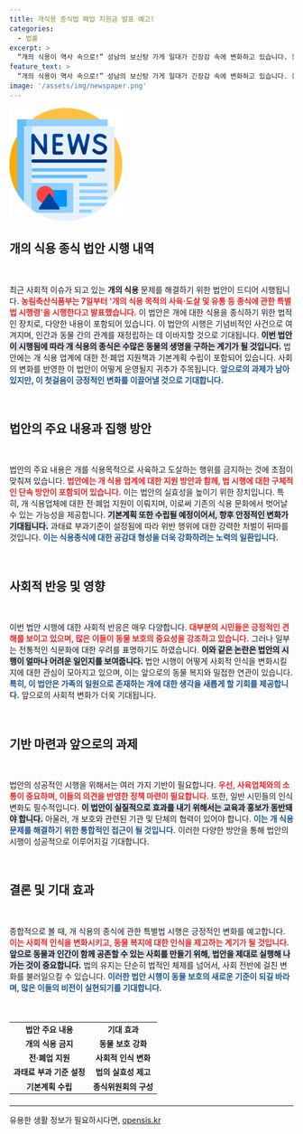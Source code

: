```yaml
---
title: 개식용 종식법 폐업 지원금 발표 예고!
categories:
  - 법률
excerpt: >
  “개의 식용이 역사 속으로!” 성남의 보신탕 가게 일대가 긴장감 속에 변화하고 있습니다. 농림부, 새로운 특별법 시행령 발표로 개식용 종식의 초읽기에 들어갔습니다. 클릭해서 더 알아보세요!
feature_text: >
  “개의 식용이 역사 속으로!” 성남의 보신탕 가게 일대가 긴장감 속에 변화하고 있습니다. 농림부, 새로운 특별법 시행령 발표로 개식용 종식의 초읽기에 들어갔습니다. 클릭해서 더 알아보세요!
image: '/assets/img/newspaper.png'
---
```


<p><img src="/assets/img/newspaper.png" alt="kimp 속보" /></p>

<h2 data-ke-size="size26">개의 식용 종식 법안 시행 내역</h2>

<p data-ke-size="size16">&nbsp;</p>

<p>최근 사회적 이슈가 되고 있는 <b>개의 식용</b> 문제를 해결하기 위한 법안이 드디어 시행됩니다. <b><span style="color: #ee2323;">농림축산식품부는 7일부터 '개의 식용 목적의 사육·도살 및 유통 등 종식에 관한 특별법 시행령'을 시행한다고 발표했습니다.</span></b> 이 법안은 개에 대한 식용을 종식하기 위한 법적인 장치로, 다양한 내용이 포함되어 있습니다. 이 법안의 시행은 기념비적인 사건으로 여겨지며, 인간과 동물 간의 관계를 재정립하는 데 이바지할 것으로 기대됩니다. <b><span style="background-color: #21538527;">이번 법안이 시행됨에 따라 개 식용의 종식은 수많은 동물의 생명을 구하는 계기가 될 것입니다.</span></b> 법안에는 개 식용 업계에 대한 전·폐업 지원책과 기본계획 수립이 포함되어 있습니다. 사회의 변화를 반영한 이 법안이 어떻게 운영될지 귀추가 주목됩니다. <b><span style="color: #1a5490;">앞으로의 과제가 남아있지만, 이 첫걸음이 긍정적인 변화를 이끌어낼 것으로 기대합니다.</span></b></p>

<p data-ke-size="size16">&nbsp;</p>

<h2 data-ke-size="size26">법안의 주요 내용과 집행 방안</h2>

<p data-ke-size="size16">&nbsp;</p>

<p>법안의 주요 내용은 개를 식용목적으로 사육하고 도살하는 행위를 금지하는 것에 초점이 맞춰져 있습니다. <b><span style="color: #ee2323;">법안에는 개 식용 업계에 대한 지원 방안과 함께, 법 시행에 대한 구체적인 단속 방안이 포함되어 있습니다.</span></b> 이는 법안의 실효성을 높이기 위한 장치입니다. 특히, 개 식용업체에 대한 전·폐업 지원이 이뤄지며, 이로써 기존의 식용 문화에서 벗어날 수 있는 가능성을 제공합니다. <b><span style="background-color: #21538527;">기본계획 또한 수립될 예정이어서, 향후 안정적인 변화가 기대됩니다.</span></b> 과태료 부과기준이 설정됨에 따라 위반 행위에 대한 강력한 처벌이 뒤따를 것입니다. <b><span style="color: #1a5490;">이는 식용종식에 대한 공감대 형성을 더욱 강화하려는 노력의 일환입니다.</span></b></p>

<p data-ke-size="size16">&nbsp;</p>

<h2 data-ke-size="size26">사회적 반응 및 영향</h2>

<p data-ke-size="size16">&nbsp;</p>

<p>이번 법안 시행에 대한 사회적 반응은 매우 다양합니다. <b><span style="color: #ee2323;">대부분의 시민들은 긍정적인 견해를 보이고 있으며, 많은 이들이 동물 보호의 중요성을 강조하고 있습니다.</span></b> 그러나 일부는 전통적인 식문화에 대한 우려를 표명하기도 하였습니다. <b><span style="background-color: #21538527;">이와 같은 논란은 법안의 시행이 얼마나 어려운 일인지를 보여줍니다.</span></b> 법안 시행이 어떻게 사회적 인식을 변화시킬지에 대한 관심이 모아지고 있으며, 이는 앞으로의 동물 복지와 밀접한 연관이 있습니다. <b><span style="color: #1a5490;">특히, 이 법안은 가족의 일원으로 존재하는 개에 대한 생각을 새롭게 할 기회를 제공합니다.</span></b> 앞으로의 사회적 변화가 더욱 기대됩니다.</p>

<p data-ke-size="size16">&nbsp;</p>

<h2 data-ke-size="size26">기반 마련과 앞으로의 과제</h2>

<p data-ke-size="size16">&nbsp;</p>

<p>법안의 성공적인 시행을 위해서는 여러 가지 기반이 필요합니다. <b><span style="color: #ee2323;">우선, 사육업체와의 소통이 중요하며, 이들의 의견을 반영한 정책 마련이 필요합니다.</span></b> 또한, 일반 시민들의 인식 변화도 필수적입니다. <b><span style="background-color: #21538527;">이 법안이 실질적으로 효과를 내기 위해서는 교육과 홍보가 동반돼야 합니다.</span></b> 아울러, 개 보호와 관련된 기관 및 단체의 협력이 있어야 합니다. <b><span style="color: #1a5490;">이는 개 식용 문제를 해결하기 위한 통합적인 접근이 될 것입니다.</span></b> 이러한 다양한 방안을 통해 법안의 시행이 성공적으로 이루어지길 기대합니다.</p>

<p data-ke-size="size16">&nbsp;</p>

<h2 data-ke-size="size26">결론 및 기대 효과</h2>

<p data-ke-size="size16">&nbsp;</p>

<p>종합적으로 볼 때, 개 식용의 종식에 관한 특별법 시행은 긍정적인 변화를 예고합니다. <b><span style="color: #ee2323;">이는 사회적 인식을 변화시키고, 동물 복지에 대한 인식을 제고하는 계기가 될 것입니다.</span></b> <b><span style="background-color: #21538527;">앞으로 동물과 인간이 함께 공존할 수 있는 사회를 만들기 위해, 법안을 제대로 실행해 나가는 것이 중요합니다.</span></b> 법의 유지는 단순히 법적인 체제를 넘어서, 사회 전반에 걸친 변화를 불러일으킬 수 있습니다. <b><span style="color: #1a5490;">이러한 법안 시행이 동물 보호의 새로운 기준이 되길 바라며, 많은 이들의 비전이 실현되기를 기대합니다.</span></b></p>

<p data-ke-size="size16">&nbsp;</p>

<table style="width: 100%; border-collapse: collapse; margin: 20px 0;">
<tbody>
<tr>
<td style="text-align: center; height: 17px;"><b>법안 주요 내용</b></td>
<td style="text-align: center; height: 17px;"><b>기대 효과</b></td>
</tr>
<tr>
<td style="text-align: center; height: 17px;"><b>개의 식용 금지</b></td>
<td style="text-align: center; height: 17px;"><b>동물 보호 강화</b></td>
</tr>
<tr>
<td style="text-align: center; height: 17px;"><b>전·폐업 지원</b></td>
<td style="text-align: center; height: 17px;"><b>사회적 인식 변화</b></td>
</tr>
<tr>
<td style="text-align: center; height: 17px;"><b>과태료 부과 기준 설정</b></td>
<td style="text-align: center; height: 17px;"><b>법의 실효성 제고</b></td>
</tr>
<tr>
<td style="text-align: center; height: 17px;"><b>기본계획 수립</b></td>
<td style="text-align: center; height: 17px;"><b>종식위원회의 구성</b></td>
</tr>
</tbody>
</table>

<hr />
유용한 생활 정보가 필요하시다면, <a href="https://opensis.kr" rel="dofollow">opensis.kr</a>


